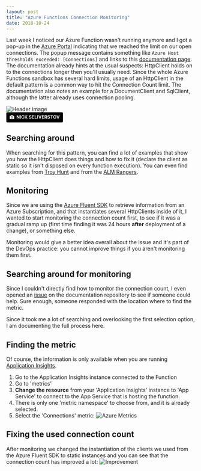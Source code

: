 ```yaml
---
layout: post
title: "Azure Functions Connection Monitoring"
date: 2018-10-24
---
```


Last week I noticed our Azure Function wasn't running anymore and I got a pop-up in the [Azure Portal](https://portal.azure.com) indicating that we reached the limit on our open connections. The popup message contains something like `Azure Host thresholds exceeded: [Connections]` and links to this [documentation page](https://docs.microsoft.com/en-us/azure/azure-functions/manage-connections?WT.mc_id=DOP-MVP-5003719). The documentation already hints at the usual suspects: HttpClient holds on to the connections longer then you'll usually need. Since the whole Azure Functions sandbox has several hard limits, usage of an HttpClient in the default pattern is a common way to hit the Connection Count limit. The documentation also notes an example for a DocumentClient and SqlClient, although the latter already uses connection pooling.

![Header image](/images/20181024/2018_10_24_nick-seliverstov-516549-unsplash.jpg)  
<a style="background-color:black;color:white;text-decoration:none;padding:4px 6px;font-family:-apple-system, BlinkMacSystemFont, &quot;San Francisco&quot;, &quot;Helvetica Neue&quot;, Helvetica, Ubuntu, Roboto, Noto, &quot;Segoe UI&quot;, Arial, sans-serif;font-size:12px;font-weight:bold;line-height:1.2;display:inline-block;border-radius:3px" href="https://unsplash.com/@slvrstvk?utm_medium=referral&amp;utm_campaign=photographer-credit&amp;utm_content=creditBadge" target="_blank" rel="noopener noreferrer" title="Download free do whatever you want high-resolution photos from NICK SELIVERSTOV"><span style="display:inline-block;padding:2px 3px"><svg xmlns="http://www.w3.org/2000/svg" style="height:12px;width:auto;position:relative;vertical-align:middle;top:-1px;fill:white" viewBox="0 0 32 32"><title>unsplash-logo</title><path d="M20.8 18.1c0 2.7-2.2 4.8-4.8 4.8s-4.8-2.1-4.8-4.8c0-2.7 2.2-4.8 4.8-4.8 2.7.1 4.8 2.2 4.8 4.8zm11.2-7.4v14.9c0 2.3-1.9 4.3-4.3 4.3h-23.4c-2.4 0-4.3-1.9-4.3-4.3v-15c0-2.3 1.9-4.3 4.3-4.3h3.7l.8-2.3c.4-1.1 1.7-2 2.9-2h8.6c1.2 0 2.5.9 2.9 2l.8 2.4h3.7c2.4 0 4.3 1.9 4.3 4.3zm-8.6 7.5c0-4.1-3.3-7.5-7.5-7.5-4.1 0-7.5 3.4-7.5 7.5s3.3 7.5 7.5 7.5c4.2-.1 7.5-3.4 7.5-7.5z"></path></svg></span><span style="display:inline-block;padding:2px 3px">NICK SELIVERSTOV</span></a>

## Searching around
When searching for this pattern, you can find a lot of examples that show you how the HttpClient does things and how to fix it (declare the client as static so it isn't disposed on every function execution). You can even find examples from [Troy Hunt](https://www.troyhunt.com/breaking-azure-functions-with-too-many-connections/) and from the [ALM Rangers](https://blogs.msdn.microsoft.com/visualstudioalmrangers/2018/04/03/how-we-checked-and-fixed-the-503-error-and-performance-issue-in-our-azure-function/).

## Monitoring
Since we are using the [Azure Fluent SDK](https://github.com/Azure/azure-libraries-for-net) to retrieve information from an Azure Subscription, and that instantiates several HttpClients inside of it, I wanted to start monitoring the connection count first, to see if it was a gradual ramp up (first time finding it was 24 hours **after** deployment of a change), or something else.

Monitoring would give a better idea overall about the issue and it's part of the DevOps practice: you cannot improve things if you aren't monitoring them first.

## Searching around for monitoring
Since I couldn't directly find how to monitor the connection count, I even opened an [issue](https://github.com/MicrosoftDocs/azure-docs/issues/17205#issuecomment-432484636) on the documentation repository to see if someone could help. Sure enough, someone responded with the location where to find the metric.

Since it took me a lot of searching and overlooking the first selection option, I am documenting the full process here.

## Finding the metric
Of course, the information is only available when you are running [Application Insights](https://docs.microsoft.com/en-us/azure/application-insights/app-insights-overview?WT.mc_id=AZ-MVP-5003719).

1. Go to the Application Insights instance connected to the Function
1. Go to 'metrics'
1. **Change the resource** from your 'Application Insights' instance to 'App Service' to connect to the App Service that is hosting the function.
1. There is only one 'metric namespace' to choose from, and it is already selected.
1. Select the 'Connections' metric:
![Azure Metrics](/images/20181024/2018_10_24_01_Metrics.png)

## Fixing the used connection count
After monitoring we changed the instantiation of the clients we used from the Azure Fluent SDK to static instances and you can see that the connection count has improved a lot:
![Improvement](/images/20181024/2018_10_24_02_Metrics.png)
